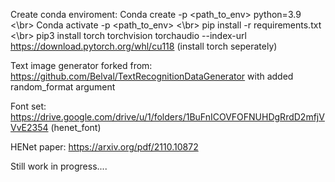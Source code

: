 Create conda enviroment: 
Conda create -p <path_to_env> python=3.9 <\br>
Conda activate -p <path_to_env> <\br>
pip install -r requirements.txt <\br>
pip3 install torch torchvision torchaudio --index-url https://download.pytorch.org/whl/cu118 (install torch seperately)

Text image generator forked from: https://github.com/Belval/TextRecognitionDataGenerator with added random_format argument

Font set: https://drive.google.com/drive/u/1/folders/1BuFnICOVFOFNUHDgRrdD2mfjVVvE2354 (henet_font)

HENet paper: https://arxiv.org/pdf/2110.10872

Still work in progress....
